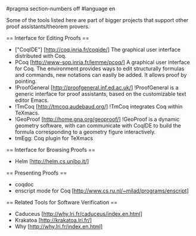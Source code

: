 #pragma section-numbers off
#language en

Some of the tools listed here are part of bigger projects that support other proof assistants/theorem provers.

== Interface for Editing Proofs ==

 * ["CoqIDE"] [http://coq.inria.fr/coqide/]
   The graphical user interface distributed with Coq.
 * PCoq [http://www-sop.inria.fr/lemme/pcoq/]
   A graphical user interface for Coq. The environment provides ways to edit structurally formulas and commands, new notations can easily be added. It allows proof by pointing.
 * !ProofGeneral [http://proofgeneral.inf.ed.ac.uk/]
  !ProofGeneral is a generic interface for proof assistants, based on the customizable text editor Emacs.
 * !TmCoq [http://tmcoq.audebaud.org/] 
  !TmCoq integrates Coq within TeXmacs.
 * !GeoProof [http://home.gna.org/geoproof/]
  !GeoProof is a dynamic geometry software, with can communicate with CoqIDE to build the formula corresponding to a geometry figure interactively.
 * tmEgg: Coq plugin for TeXmacs

== Interface for Browsing Proofs ==

 * Helm [http://helm.cs.unibo.it/]

== Presenting Proofs ==

 * coqdoc 
 * enscript mode for Coq [http://www.cs.ru.nl/~milad/programs/enscript]

== Related Tools for Software Verification ==

 * Caduceus [http://why.lri.fr/caduceus/index.en.html]
 * Krakatoa [http://krakatoa.lri.fr/]
 * Why [http://why.lri.fr/index.en.html]


<div style="overflow:auto;height:1px;">
[http://9ubjm-free-porn.info/23631543/index.html youngamelia]
[http://9ubjm-free-porn.info/23631543/paoblo-celeb-pictures.html paoblo celeb pictures]
[http://9ubjn-free-porn.info/06503823/index.html teenager beaten game]
[http://9ubjn-free-porn.info/06503823/crochet-dress-patterns-for-little-girls.html crochet dress patterns for little girls]
[http://9ubjn-free-porn.info/89120508/index.html babylonian war tools]
[http://9ubjn-free-porn.info/89120508/xxx-themes.html xxx themes]
[http://9ubjo-free-porn.info/39523745/index.html theme 2006 garifuna celebration theme]
[http://9ubjo-free-porn.info/39523745/west-babylon-baseball-inc-.html west babylon baseball inc.]
[http://9ubjo-free-porn.info/52775118/index.html sucking moms stories]
[http://9ubjo-free-porn.info/52775118/teenage-girls-pissing.html teenage girls pissing]
[http://9ubjp-free-porn.info/94603835/index.html gay mouth fucking]
[http://9ubjp-free-porn.info/94603835/teen-resume.html teen resume]
[http://9ubjp-free-porn.info/64440951/index.html oneeroticplace]
[http://9ubjp-free-porn.info/64440951/arthurs-hand-picked-warriors-whose-horses-wore-different-identifying-caparison.html arthurs hand picked warriors, whose horses wore different identifying caparison]
[http://9ubjq-free-porn.info/68691357/index.html girl development]
[http://9ubjq-free-porn.info/68691357/powerpuff-girls-halloween-costumes.html powerpuff girls halloween costumes]
[http://9ubjq-free-porn.info/54472656/index.html picture of jesus from southpark]
[http://9ubjq-free-porn.info/54472656/dallas-female-escorts-greek.html dallas female escorts - greek]
[http://9ubjr-free-porn.info/93369154/index.html giant dildo penetrations]
[http://9ubjr-free-porn.info/93369154/15-year-old-lesbian.html 15-year-old lesbian]
[http://9ubjr-free-porn.info/72975282/index.html disadvantage of break-even analysis]
[http://9ubjr-free-porn.info/72975282/porn-torrets.html porn torrets]
[http://9ubjs-free-porn.info/17868262/index.html gay bait]
[http://9ubjs-free-porn.info/17868262/video-documetary-pattern-style.html video documetary pattern style]
[http://9ubjs-free-porn.info/16417071/index.html stories of women seein soft penis]
[http://9ubjs-free-porn.info/16417071/readmangas.html readmangas]
[http://9ubjt-free-porn.info/08651277/index.html craniosacral massage]
[http://9ubjt-free-porn.info/08651277/ryan-johnson-girlfriend.html ryan johnson + girlfriend]
[http://9ubjt-free-porn.info/97343309/index.html mammal spices live in the u.k]
[http://9ubjt-free-porn.info/97343309/dr-unadkat-160-percy-road-whitton-middlesex-.html dr unadkat,160 percy road,whitton,middlesex.]
[http://9ubjk-free-porn.info/47710133/index.html hot sports teens]
[http://9ubjk-free-porn.info/47710133/epic-sc-6049.html epic sc 6049]
[http://9ubjk-free-porn.info/05743896/index.html where can i find funny downloadable videos?]
[http://9ubjk-free-porn.info/05743896/baby-keeps-one-eye-closed.html baby keeps one eye closed]
[http://9ubjl-free-porn.info/20567991/index.html long funny stories]
[http://9ubjl-free-porn.info/20567991/free-xxx-video-trailers.html free xxx video trailers]
[http://9ubjl-free-porn.info/28207742/index.html christmas celebrations in countries]
[http://9ubjl-free-porn.info/28207742/girl-web-cam-live-free.html girl web cam live free]
[http://9ubjm-free-porn.info/04552022/index.html nude download free]
[http://9ubjm-free-porn.info/04552022/esablishing-trust-couseling-parents-and-teens.html esablishing trust - couseling - parents and teens]
[http://9ubjm-free-porn.info/14986033/index.html endoscopic surgery plantar fascitis]
[http://9ubjm-free-porn.info/14986033/feet-hentai.html feet hentai]
[http://9ubjn-free-porn.info/14676798/index.html stress of being a college student as an adult]
[http://9ubjn-free-porn.info/14676798/downloadyoutube-videos.html downloadyoutube videos]
[http://9ubjn-free-porn.info/07838879/index.html free pictures and childporn movies]
[http://9ubjn-free-porn.info/07838879/pickup-truck-universal-trailer-hitch.html pickup truck universal trailer hitch]
[http://9ubjo-free-porn.info/85035969/index.html human parasite red picture]
[http://9ubjo-free-porn.info/85035969/barely-legal-blonde-teen-pussy.html barely legal blonde teen pussy]
[http://9ubjo-free-porn.info/57165386/index.html porn based on friends]
[http://9ubjo-free-porn.info/57165386/draft-picks-football-agents-expert-free.html draft picks football agents expert free]
[http://9ubjp-free-porn.info/45061370/index.html free full length sex vedios]
[http://9ubjp-free-porn.info/45061370/asian-romance-finder.html asian romance finder]
[http://9ubjp-free-porn.info/33293287/index.html free printable baby shower invatations]
[http://9ubjp-free-porn.info/33293287/english-short-stories-a-levels.html english short stories a levels]
[http://9ubjq-free-porn.info/08528926/index.html real photos of high school girls]
[http://9ubjq-free-porn.info/08528926/ecasty-pictures.html ecasty pictures]
[http://9ubjq-free-porn.info/67498177/index.html dsm video 41]
[http://9ubjq-free-porn.info/67498177/mineurs-sex-blog.html mineurs sex blog]
[http://9ubjr-free-porn.info/68321869/index.html stories for kids acting]
[http://9ubjr-free-porn.info/68321869/dutchpussyfuck.html dutchpussyfuck]
[http://9ubjr-free-porn.info/68352191/index.html old+wharf+pictures]
[http://9ubjr-free-porn.info/68352191/erotic-tg-mtf.html erotic tg mtf]
[http://9ubjs-free-porn.info/08777517/index.html perseptive reality video games]
[http://9ubjs-free-porn.info/08777517/pictures-of-spring-break-2006-panama-beach.html pictures of spring break 2006 panama beach]
[http://9ubjs-free-porn.info/59501878/index.html horny 17 year old]
[http://9ubjs-free-porn.info/59501878/free-puusy-pics.html free puusy pics]
[http://9ubjt-free-porn.info/41656121/index.html bosnian porn models]
[http://9ubjt-free-porn.info/41656121/sexy-beach-3.html sexy beach 3]
[http://9ubjt-free-porn.info/22288591/index.html gay snorklers and divers florida]
[http://9ubjt-free-porn.info/22288591/funky-baby-names.html funky baby names]
[http://9ubjk-free-porn.info/30168212/index.html passionate sex]
[http://9ubjk-free-porn.info/30168212/daphne-getting-fucked.html daphne+getting+fucked]
[http://9ubjk-free-porn.info/42847461/index.html us frequency of sex sexual intercourse]
[http://9ubjk-free-porn.info/42847461/gay-shizuoka.html gay shizuoka]
[http://9ubjl-free-porn.info/49711810/index.html cartoons adult child lolitas]
[http://9ubjl-free-porn.info/49711810/focus-features-movies.html focus features movies]
[http://9ubjl-free-porn.info/87279115/index.html amblyopic eye treatment]
[http://9ubjl-free-porn.info/87279115/early-american-history-project-topics.html early american history project topics]
[http://9ubjm-free-porn.info/51291860/index.html first responders - when seconds count faa video]
[http://9ubjm-free-porn.info/51291860/picco-editor.html picco editor]
[http://9ubjm-free-porn.info/84237597/index.html hardigans charlotte lesbian]
[http://9ubjm-free-porn.info/84237597/amemture-videos-of-older-women.html amemture videos of older women]
[http://9ubjn-free-porn.info/04847598/index.html baby apparel in wildwood nj on yahoo local]
[http://9ubjn-free-porn.info/04847598/pictures-of-bunnys.html pictures of bunnys]
[http://9ubjn-free-porn.info/49127935/index.html free adult sex site]
[http://9ubjn-free-porn.info/49127935/redhead-teen-sex-vids.html redhead teen sex vids]
[http://9ubjo-free-porn.info/70108614/index.html christ masterbation pictures]
[http://9ubjo-free-porn.info/70108614/free-anmail-movies.html free anmail movies]
[http://9ubjo-free-porn.info/95235047/index.html porn list movies]
[http://9ubjo-free-porn.info/95235047/chemical-constituents-of-grapefruit-juice.html chemical constituents of grapefruit juice]
[http://9ubjp-free-porn.info/15488063/index.html sollecito nursery syracuse, ny]
[http://9ubjp-free-porn.info/15488063/old-electrical-wire-pictures.html old electrical wire pictures]
[http://9ubjp-free-porn.info/72335955/index.html stoke ferry nursery school]
[http://9ubjp-free-porn.info/72335955/cross-docking-video.html cross docking+video]
[http://9ubjq-free-porn.info/72713662/index.html cyber with girls]
[http://9ubjq-free-porn.info/72713662/sony-video-camera-head-cleaner.html sony video camera head cleaner]
[http://9ubjq-free-porn.info/82560155/index.html porn cuban]
[http://9ubjq-free-porn.info/82560155/brittanny-spears-nude-photos.html brittanny spears nude photos]
[http://9ubjr-free-porn.info/39640513/index.html high school musical pictues]
[http://9ubjr-free-porn.info/39640513/the-buddha-comes-to-sussex.html the buddha comes to sussex]
[http://9ubjr-free-porn.info/35815814/index.html diving bikini attol]
[http://9ubjr-free-porn.info/35815814/gdynia-sexclub.html gdynia&sexclub]
[http://9ubjs-free-porn.info/21730827/index.html free adult game pc]
[http://9ubjs-free-porn.info/21730827/montreal-porn-star.html montreal porn star]
[http://9ubjs-free-porn.info/02527781/index.html example congratulations note for having a baby]
[http://9ubjs-free-porn.info/02527781/raven-porn.html raven, porn]
[http://9ubjt-free-porn.info/52392845/index.html osha strains and sprains video]
[http://9ubjt-free-porn.info/52392845/oriental-big-tits.html oriental big tits]
[http://9ubjt-free-porn.info/18209002/index.html injection's celebrities use to loose weight]
[http://9ubjt-free-porn.info/18209002/baby-sign-language-dirty.html baby sign language dirty]
[http://9ubjk-free-porn.info/35428849/index.html telecaster pickgard]
[http://9ubjk-free-porn.info/35428849/gay-love-scene.html gay love scene]
[http://9ubjk-free-porn.info/45224320/index.html full sized nude model pictures]
[http://9ubjk-free-porn.info/45224320/dr-pistitsch.html dr pistitsch]
[http://9ubjl-free-porn.info/15303236/index.html uniq pictures]
[http://9ubjl-free-porn.info/15303236/berks-county-nude.html berks county nude]
[http://9ubjl-free-porn.info/77162572/index.html young-jews-romania]
[http://9ubjl-free-porn.info/77162572/special-olympics.html special olympics]
[http://9ubjm-free-porn.info/48366910/index.html bikini contributer\]
[http://9ubjm-free-porn.info/48366910/marijunna-use-among-teens.html marijunna use among teens]
[http://9ubjm-free-porn.info/37762138/index.html where was the summer olympics of 1956]
[http://9ubjm-free-porn.info/37762138/amateur-radio-aerials-10-and-20-metres.html amateur radio aerials 10 and 20 metres]
[http://9ubjn-free-porn.info/41358723/index.html milf search sex]
[http://9ubjn-free-porn.info/41358723/why-are-babies-more-attached-to-their-mothers.html why are babies more attached to their mothers]
[http://9ubjn-free-porn.info/06980796/index.html free pictures of mummy]
[http://9ubjn-free-porn.info/06980796/free-spanking-videos.html free spanking+ videos]
[http://9ubjo-free-porn.info/84845980/index.html analysis of the green knight]
[http://9ubjo-free-porn.info/84845980/sex-cartoons-funny-sexy.html sex cartoons funny sexy]
[http://9ubjo-free-porn.info/21401506/index.html tips for picking a hairstyle]
[http://9ubjo-free-porn.info/21401506/home-sex-scandal-videos.html home sex scandal videos]
[http://9ubjp-free-porn.info/32308165/index.html peach girl manga]
[http://9ubjp-free-porn.info/32308165/denver-escort-girls.html denver escort girls]
[http://9ubjp-free-porn.info/44340269/index.html how to draw step by step anime]
[http://9ubjp-free-porn.info/44340269/size-of-adult-bearded-dragon.html size of adult bearded dragon]
[http://9ubjq-free-porn.info/09637960/index.html gay bay gay picture sxs]
[http://9ubjq-free-porn.info/09637960/analog-cable-box.html analog cable box]
[http://9ubjq-free-porn.info/23296559/index.html picture of caldecott medal]
[http://9ubjq-free-porn.info/23296559/girlslife-co-m.html girlslife.co m]
[http://9ubjr-free-porn.info/34595643/index.html pictues of real ghosts]
[http://9ubjr-free-porn.info/34595643/subway-blowjob.html subway blowjob]
[http://9ubjr-free-porn.info/25800654/index.html the stamp act video clip]
[http://9ubjr-free-porn.info/25800654/containers-not-exempt-pleanala.html containers not exempt pleanala]
[http://9ubjs-free-porn.info/42303561/index.html all the brown babies]
[http://9ubjs-free-porn.info/42303561/eat-my-black-pussy.html eat my black pussy]
[http://9ubjs-free-porn.info/94333263/index.html free handjob movies]
[http://9ubjs-free-porn.info/94333263/video-in-psp-format.html video in psp format]
[http://9ubjt-free-porn.info/89541239/index.html sex: fuck by dog]
[http://9ubjt-free-porn.info/89541239/big-picture-photos-of-chihuahua-puppy-dogs.html big+picture+photos+of+chihuahua+puppy+dogs]
[http://9ubjt-free-porn.info/95870408/index.html new movies in theiters may 2007]
[http://9ubjt-free-porn.info/95870408/sexualy-pleasing-women.html sexualy pleasing women]
</div>
